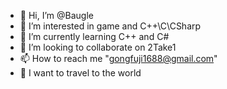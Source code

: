- 👋 Hi, I’m @Baugle
- 👀 I’m interested in game and C++\C\CSharp
- 🌱 I’m currently learning C++ and C#
- 💞️ I’m looking to collaborate on 2Take1
- 📫 How to reach me   "gongfuji1688@gmail.com"
- 🧡 I want to travel to the world
<!---
Simpsons-Bart/Simpsons-Bart is a ✨ special ✨ repository because its `README.md` (this file) appears on your GitHub profile.
You can click the Preview link to take a look at your changes.
--->
